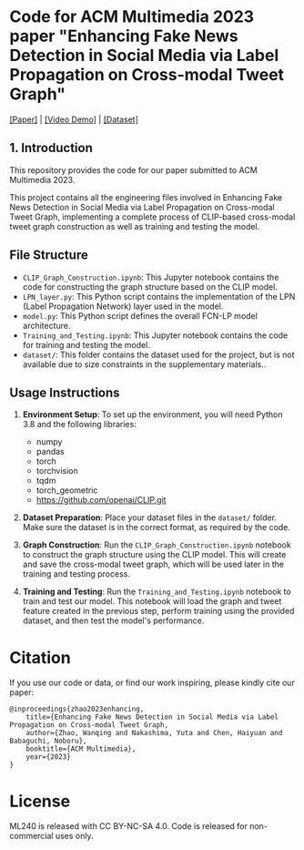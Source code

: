 # Code for ACM Multimedia 2023 paper "Enhancing Fake News Detection in Social Media via Label Propagation on Cross-modal Tweet Graph"

[[Paper]](https://dl.acm.org/doi/pdf/10.1145/3581783.3612086) | [[Video Demo]](https://youtu.be/oFhEcaF7EBM)  | [[Dataset]](https://drive.google.com/file/d/1maf12DjW4ph-fDLR8KkjgyzTvfrQASfy/view?usp=drive_link)


## 1. Introduction

This repository provides the code for our paper submitted to ACM Multimedia 2023.

This project contains all the engineering files involved in Enhancing Fake News Detection in Social Media via Label Propagation on Cross-modal Tweet Graph, implementing a complete process of CLIP-based cross-modal tweet graph construction as well as training and testing the model.

## File Structure 

- `CLIP_Graph_Construction.ipynb`: This Jupyter notebook contains the code for constructing the graph structure based on the CLIP model.
- `LPN_layer.py`: This Python script contains the implementation of the LPN (Label Propagation Network) layer used in the model.
- `model.py`: This Python script defines the overall FCN-LP model architecture.
- `Training_and_Testing.ipynb`: This Jupyter notebook contains the code for training and testing the model.
- `dataset/`: This folder contains the dataset used for the project, but is not available due to size constraints in the supplementary materials..

## Usage Instructions

1. **Environment Setup**: To set up the environment, you will need Python 3.8 and the following libraries:
    - numpy
    - pandas
    - torch
    - torchvision
    - tqdm
	- torch_geometric
	- https://github.com/openai/CLIP.git
	
2. **Dataset Preparation**: Place your dataset files in the `dataset/` folder. Make sure the dataset is in the correct format, as required by the code.

3. **Graph Construction**: Run the `CLIP_Graph_Construction.ipynb` notebook to construct the graph structure using the CLIP model. This will create and save the cross-modal tweet graph, which will be used later in the training and testing process.

4. **Training and Testing**: Run the `Training_and_Testing.ipynb` notebook to train and test our model. This notebook will load the graph and tweet feature created in the previous step, perform training using the provided dataset, and then test the model's performance.

# Citation

If you use our code or data, or find our work inspiring, please kindly cite our paper:

    @inproceedings{zhao2023enhancing,
	    title={Enhancing Fake News Detection in Social Media via Label Propagation on Cross-modal Tweet Graph,
	    author={Zhao, Wanqing and Nakashima, Yuta and Chen, Haiyuan and Babaguchi, Noboru},
	    booktitle={ACM Multimedia},
	    year={2023}
    }

# License

ML240 is released with CC BY-NC-SA 4.0. Code is released for non-commercial uses only.
